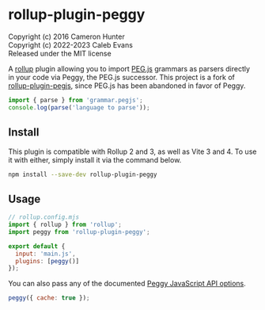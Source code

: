 # rollup-plugin-peggy

Copyright (c) 2016 Cameron Hunter  
Copyright (c) 2022-2023 Caleb Evans  
Released under the MIT license

A [rollup](http://rollupjs.org) plugin allowing you to import [PEG.js](http://peggy.org) grammars as parsers directly in your code via Peggy, the PEG.js successor. This project is a fork of [rollup-plugin-pegjs](https://github.com/cameronhunter/rollup-plugin-pegjs), since PEG.js has been abandoned in favor of Peggy.

```js
import { parse } from 'grammar.pegjs';
console.log(parse('language to parse'));
```

## Install

This plugin is compatible with Rollup 2 and 3, as well as Vite 3 and 4. To use
it with either, simply install it via the command below.

```sh
npm install --save-dev rollup-plugin-peggy
```

## Usage

```js
// rollup.config.mjs
import { rollup } from 'rollup';
import peggy from 'rollup-plugin-peggy';

export default {
  input: 'main.js',
  plugins: [peggy()]
});
```

You can also pass any of the documented [Peggy JavaScript API options][docs].

[docs]: https://peggyjs.org/documentation.html#generating-a-parser-javascript-api

```js
peggy({ cache: true });
```
